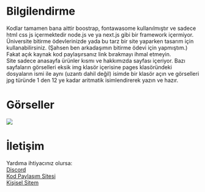 # Bilgilendirme 
Kodlar tamamen bana aittir boostrap, fontawasome kullanılmıştır ve sadece html css js içermektedir node.js ve ya next.js gibi bir framework içermiyor.<br>
Üniversite bitirme ödevlerinizde yada bu tarz bir site yaparken tasarım için kullanabilirsiniz. (Şahsen ben arkadaşımın bitirme ödevi için yapmıştım.) Fakat açık kaynak kod paylaşırsanız link bırakmayı ihmal etmeyin.<br>
Site sadece anasayfa ürünler kısmı ve hakkımızda sayfası içeriyor. Bazı sayfaların görselleri eksik img klasör içerisine pages klasöründeki dosyaların ismi ile aynı (uzantı dahil değil) isimde bir klasör açın ve görselleri jpg türünde 1 den 12 ye kadar aritmatik isimlendirerek yazın ve hazır.
<br>
# Görseller
![](https://inflames.please-fuck.me/5Tph5MyNA.gif)
<br>
# İletişim
Yardıma ihtiyacınız olursa: <br>
[Discord](https://discord.gg/mztsyWR3QU)<br>
[Kod Paylaşım Sitesi](https://covid-19code.xyz/)<br>
[Kişisel Sitem](https://inflames.fun/)

